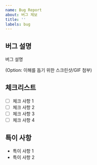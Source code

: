 ```yaml
---
name: Bug Report
about: 버그 제보
title: ''
labels: bug
---
```


## 버그 설명

버그 설명

(Option: 이해를 돕기 위한 스크린샷/GIF 첨부)

## 체크리스트

- [ ] 체크 사항 1
- [ ] 체크 사항 2
- [ ] 체크 사항 3
- [ ] 체크 사항 4

## 특이 사항

- 특이 사항 1
- 특이 사항 2
